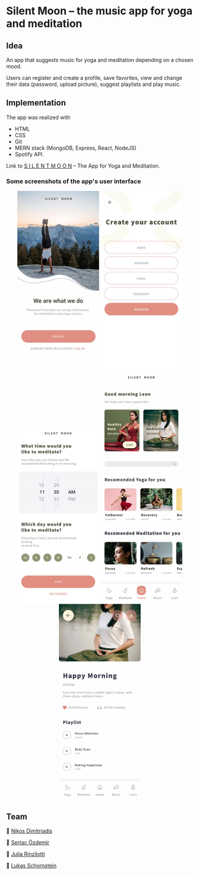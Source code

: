 # Silent Moon – the music app for yoga and meditation

## Idea

An app that suggests music for yoga and meditation depending on a chosen mood.

Users can register and create a profile, save favorites, view and change their data (password, upload picture), suggest playlists and play music.


## Implementation 

The app was realized with
- HTML
- CSS
- Git
- MERN stack (MongoDB, Express, React, NodeJS)
- Spotify API.


Link to  [S I L E N T  M O O N](https://silentmoonproject.herokuapp.com/) – The App for Yoga and Meditation.


### Some screenshots of the app's user interface

<div align="center">
    <img src="./screenshots/login.jpg" width="220" />
    <img src="./screenshots/signUp.jpg" width="220" />
    <img src="./screenshots/reminders.jpg" width="220" />
    <img src="./screenshots/home.jpg" width="220" />
    <img src="./screenshots/meditationDetails.jpg" width="220" />
</div>


## Team

:peacock: [Nikos Dimitriadis](https://github.com/nikdimitriadis) <br />

:eagle: [Sertac Özdemir](https://github.com/schmelzofen) <br />

:flamingo: [Julia Rinzilotti](https://github.com/JuliaRinzilotti) <br />

:parrot: [Lukas Schornstein](https://github.com/lukechimney) <br />

